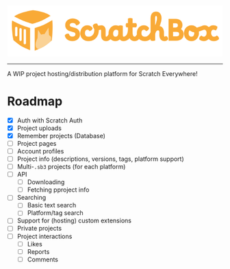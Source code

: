 <p align="center">
    <img alt="ScratchBox" src="public/scratchbox-logo-full.svg">
</p>

---

A WIP project hosting/distribution platform for Scratch Everywhere!

# Roadmap

- [x] Auth with Scratch Auth
- [x] Project uploads
- [x] Remember projects (Database)
- [ ] Project pages
- [ ] Account profiles
- [ ] Project info (descriptions, versions, tags, platform support)
- [ ] Multi-`.sb3` projects (for each platform)
- [ ] API
  - [ ] Downloading
  - [ ] Fetching pproject info
- [ ] Searching
  - [ ] Basic text search
  - [ ] Platform/tag search
- [ ] Support for (hosting) custom extensions
- [ ] Private projects
- [ ] Project interactions
  - [ ] Likes
  - [ ] Reports
  - [ ] Comments
